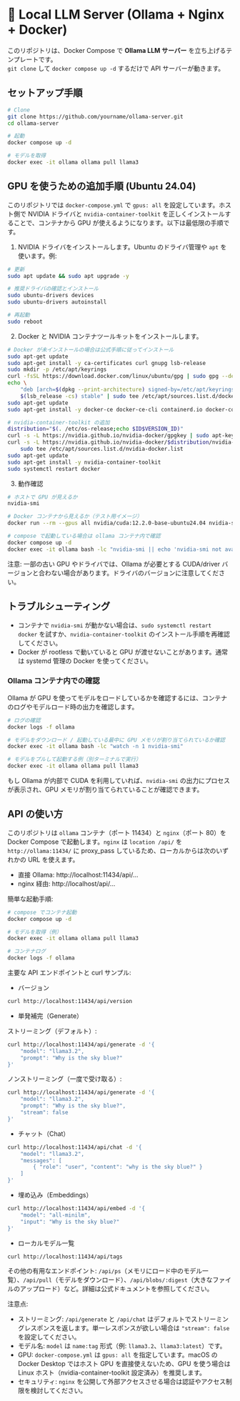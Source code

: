 # 🦙 Local LLM Server (Ollama + Nginx + Docker)

このリポジトリは、Docker Compose で **Ollama LLM サーバー** を立ち上げるテンプレートです。  
`git clone` して `docker compose up -d` するだけで API サーバーが動きます。

## セットアップ手順

```bash
# Clone
git clone https://github.com/yourname/ollama-server.git
cd ollama-server

# 起動
docker compose up -d

# モデルを取得
docker exec -it ollama ollama pull llama3

```

## GPU を使うための追加手順 (Ubuntu 24.04)

このリポジトリでは `docker-compose.yml` で `gpus: all` を設定しています。ホスト側で NVIDIA ドライバと `nvidia-container-toolkit` を正しくインストールすることで、コンテナから GPU が使えるようになります。以下は最低限の手順です。

1. NVIDIA ドライバをインストールします。Ubuntu のドライバ管理や `apt` を使います。例:

```bash
# 更新
sudo apt update && sudo apt upgrade -y

# 推奨ドライバの確認とインストール
sudo ubuntu-drivers devices
sudo ubuntu-drivers autoinstall

# 再起動
sudo reboot
```

2. Docker と NVIDIA コンテナツールキットをインストールします。

```bash
# Docker が未インストールの場合は公式手順に従ってインストール
sudo apt-get update
sudo apt-get install -y ca-certificates curl gnupg lsb-release
sudo mkdir -p /etc/apt/keyrings
curl -fsSL https://download.docker.com/linux/ubuntu/gpg | sudo gpg --dearmor -o /etc/apt/keyrings/docker.gpg
echo \
	"deb [arch=$(dpkg --print-architecture) signed-by=/etc/apt/keyrings/docker.gpg] https://download.docker.com/linux/ubuntu \
	$(lsb_release -cs) stable" | sudo tee /etc/apt/sources.list.d/docker.list > /dev/null
sudo apt-get update
sudo apt-get install -y docker-ce docker-ce-cli containerd.io docker-compose-plugin

# nvidia-container-toolkit の追加
distribution="$(. /etc/os-release;echo $ID$VERSION_ID)"
curl -s -L https://nvidia.github.io/nvidia-docker/gpgkey | sudo apt-key add -
curl -s -L https://nvidia.github.io/nvidia-docker/$distribution/nvidia-docker.list | \
	sudo tee /etc/apt/sources.list.d/nvidia-docker.list
sudo apt-get update
sudo apt-get install -y nvidia-container-toolkit
sudo systemctl restart docker
```

3. 動作確認

```bash
# ホストで GPU が見えるか
nvidia-smi

# Docker コンテナから見えるか（テスト用イメージ）
docker run --rm --gpus all nvidia/cuda:12.2.0-base-ubuntu24.04 nvidia-smi

# compose で起動している場合は ollama コンテナ内で確認
docker compose up -d
docker exec -it ollama bash -lc "nvidia-smi || echo 'nvidia-smi not available in container'"
```

注意: 一部の古い GPU やドライバでは、Ollama が必要とする CUDA/driver バージョンと合わない場合があります。ドライバのバージョンに注意してください。

## トラブルシューティング

- コンテナで `nvidia-smi` が動かない場合は、`sudo systemctl restart docker` を試すか、`nvidia-container-toolkit` のインストール手順を再確認してください。
- Docker が rootless で動いていると GPU が渡せないことがあります。通常は systemd 管理の Docker を使ってください。

### Ollama コンテナ内での確認

Ollama が GPU を使ってモデルをロードしているかを確認するには、コンテナのログやモデルロード時の出力を確認します。

```bash
# ログの確認
docker logs -f ollama

# モデルをダウンロード / 起動している最中に GPU メモリが割り当てられているか確認
docker exec -it ollama bash -lc "watch -n 1 nvidia-smi"

# モデルをプルして起動する例（別ターミナルで実行）
docker exec -it ollama ollama pull llama3
```

もし Ollama が内部で CUDA を利用していれば、`nvidia-smi` の出力にプロセスが表示され、GPU メモリが割り当てられていることが確認できます。




## API の使い方

このリポジトリは `ollama` コンテナ（ポート 11434）と `nginx`（ポート 80）を Docker Compose で起動します。`nginx` は `location /api/` を `http://ollama:11434/` に proxy_pass しているため、ローカルからは次のいずれかの URL を使えます。

- 直接 Ollama: http://localhost:11434/api/...
- nginx 経由:     http://localhost/api/...

簡単な起動手順:

```bash
# compose でコンテナ起動
docker compose up -d

# モデルを取得（例）
docker exec -it ollama ollama pull llama3

# コンテナログ
docker logs -f ollama
```

主要な API エンドポイントと curl サンプル:

- バージョン

```bash
curl http://localhost:11434/api/version
```

- 単発補完（Generate）

ストリーミング（デフォルト）:

```bash
curl http://localhost:11434/api/generate -d '{
	"model": "llama3.2",
	"prompt": "Why is the sky blue?"
}'
```

ノンストリーミング（一度で受け取る）:

```bash
curl http://localhost:11434/api/generate -d '{
	"model": "llama3.2",
	"prompt": "Why is the sky blue?",
	"stream": false
}'
```

- チャット（Chat）

```bash
curl http://localhost:11434/api/chat -d '{
	"model": "llama3.2",
	"messages": [
		{ "role": "user", "content": "why is the sky blue?" }
	]
}'
```

- 埋め込み（Embeddings）

```bash
curl http://localhost:11434/api/embed -d '{
	"model": "all-minilm",
	"input": "Why is the sky blue?"
}'
```

- ローカルモデル一覧

```bash
curl http://localhost:11434/api/tags
```

その他の有用なエンドポイント: `/api/ps`（メモリにロード中のモデル一覧）、`/api/pull`（モデルをダウンロード）、`/api/blobs/:digest`（大きなファイルのアップロード）など。詳細は公式ドキュメントを参照してください。

注意点:

- ストリーミング: `/api/generate` と `/api/chat` はデフォルトでストリーミングレスポンスを返します。単一レスポンスが欲しい場合は `"stream": false` を設定してください。
- モデル名: `model` は `name:tag` 形式（例: `llama3.2`、`llama3:latest`）です。
- GPU: `docker-compose.yml` は `gpus: all` を指定しています。macOS の Docker Desktop ではホスト GPU を直接使えないため、GPU を使う場合は Linux ホスト（nvidia-container-toolkit 設定済み）を推奨します。
- セキュリティ: `nginx` を公開して外部アクセスさせる場合は認証やアクセス制限を検討してください。


